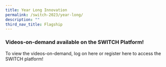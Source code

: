 ```yaml
---
title: Year Long Innovation
permalink: /switch-2023/year-long/
description: ""
third_nav_title: Flagship
---
```

### Videos-on-demand available on the SWITCH Platform!

To view the videos-on-demand, log on here or register here to access the SWITCH platform!